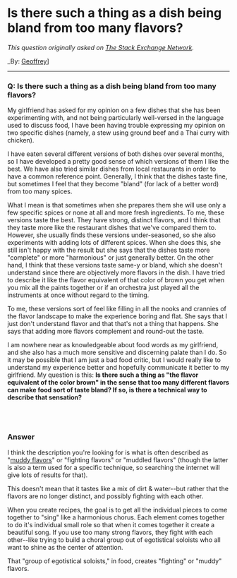 ﻿# Is there such a thing as a dish being bland from too many flavors?

_This question originally asked on [The Stack Exchange Network](https://cooking.stackexchange.com/q/115029)._

_By: [Geoffrey](https://cooking.stackexchange.com/u/93171)]
<br><hr>
### Q: Is there such a thing as a dish being bland from too many flavors?
<p>My girlfriend has asked for my opinion on a few dishes that she has been experimenting with, and not being particularly well-versed in the language used to discuss food, I have been having trouble expressing my opinion on two specific dishes (namely, a stew using ground beef and a Thai curry with chicken).</p>
<p>I have eaten several different versions of both dishes over several months, so I have developed a pretty good sense of which versions of them I like the best. We have also tried similar dishes from local restaurants in order to have a common reference point. Generally, I think that the dishes taste fine, but sometimes I feel that they become &quot;bland&quot; (for lack of a better word) from too many spices.</p>
<p>What I mean is that sometimes when she prepares them she will use only a few specific spices or none at all and more fresh ingredients. To me, these versions taste the best. They have strong, distinct flavors, and I think that they taste more like the restaurant dishes that we've compared them to. However, she usually finds these versions under-seasoned, so she also experiments with adding lots of different spices. When she does this, she still isn't happy with the result but she says that the dishes taste more &quot;complete&quot; or more &quot;harmonious&quot; or just generally better. On the other hand, I think that these versions taste same-y or bland, which she doesn't understand since there are objectively more flavors in the dish. I have tried to describe it like the flavor equivalent of that color of brown you get when you mix all the paints together or if an orchestra just played all the instruments at once without regard to the timing.</p>
<p>To me, these versions sort of feel like filling in all the nooks and crannies of the flavor landscape to make the experience boring and flat. She says that I just don't understand flavor and that that's not a thing that happens. She says that adding more flavors complement and round-out the taste.</p>
<p>I am nowhere near as knowledgeable about food words as my girlfriend, and she also has a much more sensitive and discerning palate than I do. So it may be possible that I am just a bad food critic, but I would really like to understand my experience better and hopefully communicate it better to my girlfriend. My question is this: <strong>Is there such a thing as &quot;the flavor equivalent of the color brown&quot; in the sense that too many different flavors can make food sort of taste bland? If so, is there a technical way to describe that sensation?</strong></p>

<br><br>
### Answer 
<p>I think the description you're looking for is what is often described as &quot;<a href="https://www.home-barista.com/coffees/muddy-flavor-t9472.html#:%7E:text=Jim%20Schulman%20often%20uses%20this,their%20potential%20in%20some%20way." rel="noreferrer">muddy flavors</a>&quot; or &quot;fighting flavors&quot; or &quot;muddled flavors&quot; (though the latter is also a term used for a specific technique, so searching the internet will give lots of results for that).</p>
<p>This doesn't mean that it tastes like a mix of dirt &amp; water--but rather that the flavors are no longer distinct, and possibly fighting with each other.</p>
<p>When you create recipes, the goal is to get all the individual pieces to come together to &quot;sing&quot; like a harmonious chorus. Each element comes together to do it's individual small role so that when it comes together it create a beautiful song. If you use too many strong flavors, they fight with each other--like trying to build a choral group out of egotistical soloists who all want to shine as the center of attention.</p>
<p>That &quot;group of egotistical soloists,&quot; in food, creates &quot;fighting&quot; or &quot;muddy&quot; flavors.</p>

